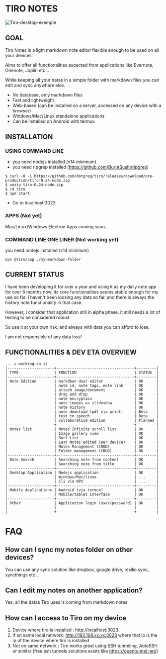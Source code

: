 # TIRO NOTES

![Tiro-desktop-exemple](https://user-images.githubusercontent.com/2981891/150394718-bf33d239-6ada-4548-bde5-88dce5eaeca2.jpg)

## GOAL

Tiro Notes is a light markdown note editor flexible enough to be used on all your devices.

Aims to offer all functionalities expected from applications like Evernote, Onenote, Joplin etc... 

While keeping all your datas in a simple folder with markdown files you can edit and sync anywhere else.

- No database, only markdown files 
- Fast and lightweight
- Web-based (can be installed on a server, accessed on any device with a browser)
- Windows/Mac/Linux standalone applications
- Can be installed on Android with termux

## INSTALLATION

### USING COMMAND LINE
- you need nodejs installed (v14 minimum)
- you need ripgrep installed (https://github.com/BurntSushi/ripgrep)

```
$ curl -O -L https://github.com/dotgreg/tiro/releases/download/pre-production/tiro-0.24-node.zip
$ unzip tiro-0.24-node.zip
$ cd tiro
$ npm start
```
- Go to localhost:3023

### APPS (Not yet)

Mac/Linux/Windows Electron Apps coming soon...

### COMMAND LINE ONE LINER (Not working yet)
you need nodejs installed (v14 minimum)

```
npx @tiro/app ./my-markdown-folder
```

## CURRENT STATUS
I have been developing it for over a year and using it as my daily note app for over 6 months now, its core functionalities seems stable enough for my use so far.
I haven't been loosing any data so far, and there is always the history note functionality in that case.

However, I consider that application still in alpha phase, it still needs a lot of testing to be considered robust.

So use it at your own risk, and always with data you can afford to lose.

I am not responsible of any data loss!

## FUNCTIONALITIES & DEV ETA OVERVIEW

```
... = working on it
|---------------------+-----------------------------------+---------|
| TYPE                | FUNCTION                          | STATUS  |
|---------------------+-----------------------------------+---------|
| Note Edition        | markdown dual editor              | OK      |
|                     | note id, note tags, note link     | OK      |
|                     | attach image/document             | OK      |
|                     | drag and drop                     | OK      |
|                     | note encryption                   | OK      |
|                     | note images as slideshow          | OK      |
|                     | note history                      | OK      |
|                     | note download (pdf via print)     | Beta    |
|                     | text to speech                    | Beta    |
|                     | collaborative edition             | Planned |
|---------------------+-----------------------------------+---------|
| Notes list          | Notes Infinite scroll list        | OK      |
|                     | Image gallery view                | OK      |
|                     | Sort List                         | OK      |
|                     | Last Notes edited (per device)    | OK      |
|                     | Notes Management (CRUD)           | OK      |
|                     | Folder management (CRUD)          | OK      |
|---------------------+-----------------------------------+---------|
| Note Search         | Searching note from content       | OK      |
|                     | Searching note from title         | OK      |
|---------------------+-----------------------------------+---------|
| Desktop Application | Nodejs application                | OK      |
|                     | Windows/Mac/linux                 | ...     |
|                     | Cli via NPX                       | ...     |
|---------------------+-----------------------------------+---------|
| Mobile Applications | Android (via termux)              | OK      |
|                     | Mobile/tablet interface           | OK      |
|---------------------+-----------------------------------+---------|
| Other               | Application login (user/password) | OK      |
|                     |                                   |         |
|---------------------+-----------------------------------+---------|
```

# FAQ

## How can I sync my notes folder on other devices?
You can use any sync solution like dropbox, google drive, resilio sync, syncthings etc...

## Can I edit my notes on another application?
Yes, all the datas Tiro uses is coming from markdown notes

## How can I access to Tiro on my device
1) Device where tiro is installed : http://localhost:3023
2) If on same local network: http://192.168.xx.xx:3023 where that ip is the ip of the device where tiro is installed
3) Not on same network : Tiro works great using SSH tunneling, AutoSSH or similar (free ssh tunnels solutions exists like https://opentunnel.net/)

